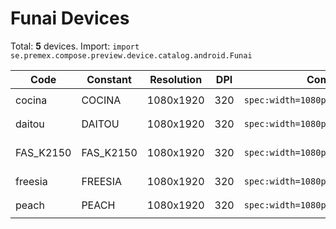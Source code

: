 # Funai Devices

Total: **5** devices. Import: `import se.premex.compose.preview.device.catalog.android.Funai`

| Code | Constant | Resolution | DPI | Compose Spec | Preview Usage |
|------|----------|------------|-----|-------------|---------------|
| cocina | COCINA | 1080x1920 | 320 | `spec:width=1080px,height=1920px,dpi=320` | `@Preview(device = Funai.COCINA)` |
| daitou | DAITOU | 1080x1920 | 320 | `spec:width=1080px,height=1920px,dpi=320` | `@Preview(device = Funai.DAITOU)` |
| FAS_K2150 | FAS_K2150 | 1080x1920 | 320 | `spec:width=1080px,height=1920px,dpi=320` | `@Preview(device = Funai.FAS_K2150)` |
| freesia | FREESIA | 1080x1920 | 320 | `spec:width=1080px,height=1920px,dpi=320` | `@Preview(device = Funai.FREESIA)` |
| peach | PEACH | 1080x1920 | 320 | `spec:width=1080px,height=1920px,dpi=320` | `@Preview(device = Funai.PEACH)` |

<!-- Generated automatically. Do not edit manually. -->
